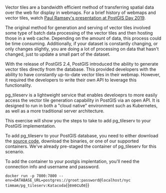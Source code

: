 Vector tiles are a bandwidth efficient method of transferring spatial data over the web for display in webmaps. For a brief history of webmaps and vector tiles, watch [Paul Ramsey's presentation at PostGIS Day 2019](https://youtu.be/t8eVmNwqh7M "PostGIS Day 2019 Vector Tiles"). 

The original method for generation and serving of vector tiles involved some type of batch data processing of the vector tiles and then hosting those in a web cache. Depending on the amount of data, this process could be time consuming. Additionally, if your dataset is constantly changing, or only changes slightly, you are doing a lot of processing on data that hasn't changed, just to update a small part of the dataset. 

With the release of PostGIS 2.4, PostGIS introduced the ability to generate vector tiles directly from the database. This provided developers with the ability to have constantly up-to-date vector tiles in their webmap. However, it required the developers to write their own API to leverage this functionality. 

pg_tileserv is a lightweight service that enables develoeprs to more easily access the vector tile generation capability in PostGIS via an open API. It is designed to run in both a "cloud native" environment such as Kubernetes, as well as a more traditional server architecture. 

This exercise will show you the steps to take to add pg_tileserv to your PostGIS implementation. 

To add pg_tileserv to your PostGIS database, you need to either download the [source code](https://github.com/CrunchyData/pg_tileserv), download the binaries, or one of our supported containers. We've already pre-staged the container of pg_tileserv for this scenario. 

To add the container to your postgis implentation, you'll need the connection info and username and password. 

```docker run -p 7800:7800 --env=DATABASE_URL=postgres://groot:password@localhost/nyc timmam/pg_tileserv:Katacoda```{{execute}}

